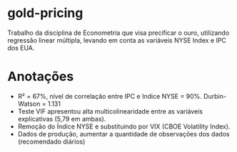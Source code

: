 # gold-pricing
Trabalho da disciplina de Econometria que visa precificar o ouro, utilizando regressão linear múltipla, levando em conta as variáveis NYSE Index e IPC dos EUA.


# Anotações

- R² = 67%, nível de correlação entre IPC e Indice NYSE = 90%. Durbin-Watson = 1.131
- Teste VIF apresentou alta multicolinearidade entre as variáveis explicativas (5,79 em ambas).
- Remoção do Índice NYSE e substituindo por VIX (CBOE Volatility Index).
- Dados de produção, aumentar a quantidade de observações dos dados (recomendado diários)

